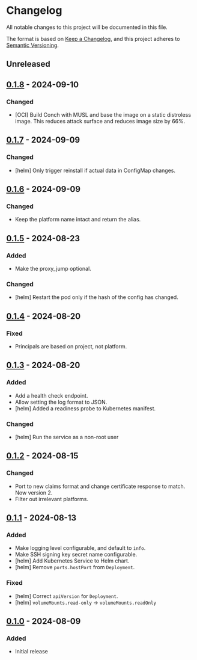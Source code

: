 # Changelog

All notable changes to this project will be documented in this file.

The format is based on [Keep a Changelog](https://keepachangelog.com/en/1.0.0/), and this project adheres to [Semantic Versioning](https://semver.org/spec/v2.0.0.html).

## Unreleased

## [0.1.8] - 2024-09-10
### Changed
- [OCI] Build Conch with MUSL and base the image on a static distroless image. This reduces attack surface and reduces image size by 66%.

## [0.1.7] - 2024-09-09
### Changed
- [helm] Only trigger reinstall if actual data in ConfigMap changes.

## [0.1.6] - 2024-09-09
### Changed
- Keep the platform name intact and return the alias.

## [0.1.5] - 2024-08-23
### Added
- Make the proxy_jump optional.

### Changed
- [helm] Restart the pod only if the hash of the config has changed.

## [0.1.4] - 2024-08-20
### Fixed
- Principals are based on project, not platform.

## [0.1.3] - 2024-08-20
### Added
- Add a health check endpoint.
- Allow setting the log format to JSON.
- [helm] Added a readiness probe to Kubernetes manifest.

### Changed
- [helm] Run the service as a non-root user

## [0.1.2] - 2024-08-15
### Changed
- Port to new claims format and change certificate response to match. Now version 2.
- Filter out irrelevant platforms.

## [0.1.1] - 2024-08-13
### Added
- Make logging level configurable, and default to `info`.
- Make SSH signing key secret name configurable.
- [helm] Add Kubernetes Service to Helm chart.
- [helm] Remove `ports.hostPort` from `Deployment`.

### Fixed
- [helm] Correct `apiVersion` for `Deployment`.
- [helm] `volumeMounts.read-only` → `volumeMounts.readOnly`

## [0.1.0] - 2024-08-09
### Added
- Initial release

[0.1.8]: https://github.com/isambard-sc/conch/releases/tag/0.1.8
[0.1.7]: https://github.com/isambard-sc/conch/releases/tag/0.1.7
[0.1.6]: https://github.com/isambard-sc/conch/releases/tag/0.1.6
[0.1.5]: https://github.com/isambard-sc/conch/releases/tag/0.1.5
[0.1.4]: https://github.com/isambard-sc/conch/releases/tag/0.1.4
[0.1.3]: https://github.com/isambard-sc/conch/releases/tag/0.1.3
[0.1.2]: https://github.com/isambard-sc/conch/releases/tag/0.1.2
[0.1.1]: https://github.com/isambard-sc/conch/releases/tag/0.1.1
[0.1.0]: https://github.com/isambard-sc/conch/releases/tag/0.1.0
